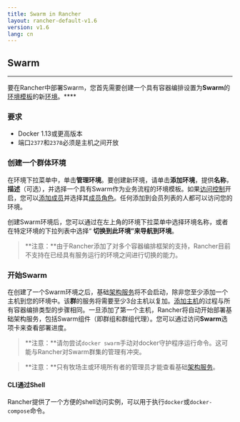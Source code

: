 ```yaml
---
title: Swarm in Rancher
layout: rancher-default-v1.6
version: v1.6
lang: cn
---
```


## Swarm
---

要在Rancher中部署Swarm，您首先需要创建一个具有容器编排设置为**Swarm**的[环境模板](https://github.com/rancher/rancher.github.io/blob/master/rancher/v1.6/cn/swarm/%7B%7Bsite.baseurl%7D%7D/rancher/%7B%7Bpage.version%7D%7D/%7B%7Bpage.lang%7D%7D/cnvironmcnts/#what-is-an-cnvironmcnt-template)的新[环境](https://github.com/rancher/rancher.github.io/blob/master/rancher/v1.6/cn/swarm/%7B%7Bsite.baseurl%7D%7D/rancher/%7B%7Bpage.version%7D%7D/%7B%7Bpage.lang%7D%7D/cnvironmcnts)。****

### 要求

- Docker 1.13或更高版本
- 端口`2377`和`2378`必须是主机之间开放

### 创建一个群体环境

在环境下拉菜单中，单击**管理环境**。要创建新环境，请单击**添加环境**，提供**名称**，**描述**（可选），并选择一个具有Swarm作为业务流程的环境模板。如果[访问控制](https://github.com/rancher/rancher.github.io/blob/master/rancher/v1.6/cn/swarm/%7B%7Bsite.baseurl%7D%7D/rancher/%7B%7Bpage.version%7D%7D/%7B%7Bpage.lang%7D%7D/configuration/access-control)开启，您可以[添加成员](https://github.com/rancher/rancher.github.io/blob/master/rancher/v1.6/cn/swarm/%7B%7Bsite.baseurl%7D%7D/rancher/%7B%7Bpage.version%7D%7D/%7B%7Bpage.lang%7D%7D/cnvironmcnts/#editing-members)并选择其[成员角色](https://github.com/rancher/rancher.github.io/blob/master/rancher/v1.6/cn/swarm/%7B%7Bsite.baseurl%7D%7D/rancher/%7B%7Bpage.version%7D%7D/%7B%7Bpage.lang%7D%7D/cnvironmcnts/#membership-roles)。任何添加到会员列表的人都可以访问您的环境。

创建Swarm环境后，您可以通过在左上角的环境下拉菜单中选择环境名称，或者在特定环境的下拉列表中选择“ **切换到此环境”**来导航**到环境**。

> **注意：**由于Rancher添加了对多个容器编排框架的支持，Rancher目前不支持在已经具有服务运行的环境之间进行切换的能力。

### 开始Swarm

在创建了一个Swarm环境之后，基础[架构服务](https://github.com/rancher/rancher.github.io/blob/master/rancher/v1.6/cn/swarm/%7B%7Bsite.baseurl%7D%7D/rancher/%7B%7Bpage.version%7D%7D/%7B%7Bpage.lang%7D%7D/rancher-services)将不会启动，除非您至少添加一个主机到您的环境中。该**群**的服务将需要至少3台主机以复加。[添加主机](https://github.com/rancher/rancher.github.io/blob/master/rancher/v1.6/cn/swarm/%7B%7Bsite.baseurl%7D%7D/rancher/%7B%7Bpage.version%7D%7D/%7B%7Bpage.lang%7D%7D/hosts)的过程与所有容器编排类型的步骤相同。一旦添加了第一个主机，Rancher将自动开始部署基础架构服务，包括Swarm组件（即群组和群组代理）。您可以通过访问**Swarm**选项卡来查看部署进度。

> **注意：**请勿尝试`docker swarm`手动对docker守护程序运行命令。这可能与Rancher对Swarm群集的管理有冲突。

> **注意：**只有牧场主或环境所有者的管理员才能查看基础[架构服务](https://github.com/rancher/rancher.github.io/blob/master/rancher/v1.6/cn/swarm/%7B%7Bsite.baseurl%7D%7D/rancher/%7B%7Bpage.version%7D%7D/%7B%7Bpage.lang%7D%7D/rancher-services)。

#### CLI通过Shell

Rancher提供了一个方便的shell访问实例，可以用于执行`docker`或`docker-compose`命令。